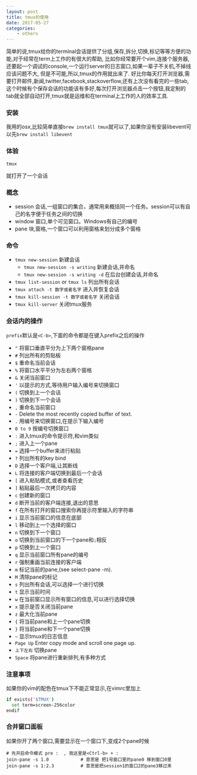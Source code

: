 ```yaml
---
layout: post
title: tmux的使用
date: 2017-05-27
categories: 
    - others
---
```




简单的说,tmux给你的terminal会话提供了分组,保存,拆分,切换,标记等等方便的功能,对于经常在term上工作的有很大的帮助,
比如你经常要开个vim,连接个服务器,还要起一个调试的console,一个运行server的日志窗口,如果一辈子不关机,不掉线应该问题不大,
但是不可能,所以,tmux的作用就出来了. 好比你每天打开浏览器,需要打开邮件,新闻,twitter,facebook,stackoverflow,还有上次没有看完的一些tab,
这个时候有个保存会话的功能该有多好,每次打开浏览器点击一个按钮,我定制的tab就全部自动打开,tmux就是运维和在terminal上工作的人的效率工具.




### 安装

我用的osx,比较简单直接`brew install tmux`就可以了,如果你没有安装libevent可以先`brew install libevent`


### 体验

```
tmux
```

就打开了一个会话

### 概念

* session                                   会话,一组窗口的集合，通常用来概括同一个任务。session可以有自己的名字便于任务之间的切换
* window                                    窗口,单个可见窗口。Windows有自己的编号
* pane                                      块,窗格,一个窗口可以利用窗格来划分成多个窗格

### 命令
* `tmux new-session`                        新建会话
    - `tmux new-session -s writing`             新建会话,并命名
    - `tmux new-session -s writing -d`          在后台创建会话,并命名
* `tmux list-session` or `tmux ls`          列出所有会话
* `tmux attach -t 数字或者名字`             进入并恢复会话
* `tmux kill-session -t 数字或者名字`       关闭会话
* `tmux kill-server`                        关闭tmux服务


### 会话内的操作

`prefix`默认是`<C-b>`,下面的命令都是在键入prefix之后的操作

* `"`           将窗口垂直平分为上下两个窗格pane
* `#`           列出所有的剪贴板
* `$`           重命名当前会话
* `%`           将窗口水平平分为左右两个窗格
* `&`           关闭当前窗口
* `'`           以提示的方式,等待用户输入编号来切换窗口
* `(`           切换到上一个会话
* `)`           切换到下一个会话
* `,`           重命名当前窗口
* `-`           Delete the most recently copied buffer of text.
* `.`           用编号来切换窗口,在提示下输入编号
* `0 to 9`      按编号切换窗口
* `:`           进入tmux的命令提示符,和vim类似
* `;`           进入上一个pane
* `=`           选择一个buffer来进行粘贴
* `?`           列出所有的key bind
* `D`           选择一个客户端,让其断线
* `L`           将连接的客户端切换到最后一个会话
* `[`           进入粘贴模式,或者查看历史
* `]`           粘贴最后一次拷贝的内容
* `c`           创建新的窗口
* `d`           断开当前的客户端连接,退出的意思
* `f`           在所有打开的窗口搜索你再提示符里输入的字符串
* `i`           显示当前窗口的信息在底部
* `l`           移动到上一个选择的窗口
* `n`           切换到下一个窗口
* `o`           切换到当前窗口的下一个pane和`;`相反
* `p`           切换到上一个窗口
* `q`           显示当前窗口所有pane的编号
* `r`           强制重画当前连接的客户端
* `m`           标记当前的pane,(see select-pane -m).
* `M`           清除pane的标记
* `s`           列出所有会话,可以选择一个进行切换
* `t`           显示当前时间
* `w`           在当前窗口显示所有窗口的信息,可以进行选择切换
* `x`           提示是否关闭当前pane
* `z`           最大化当前pane
* `{`           将当前pane和上一个pane切换
* `}`           将当前pane和下一个pane切换
* `~`           显示tmux的日志信息
* `Page Up`     Enter copy mode and scroll one page up.
* `上下左右`    切换pane
* `Space`       将pane进行重新排列,有多种方式

### 注意事项


如果你的vim的配色在tmux下不能正常显示,在vimrc里加上

```bash
if exists('$TMUX')
  set term=screen-256color
endif
```


### 合并窗口面板

如果你开了两个窗口,需要显示在一个窗口下,变成2个pane时候

```
# 先开启命令模式 pre :  , 我这里是<Ctrl-b> + :
join-pane -s 1.0			# 意思是 把1号窗口里的pane0 移到窗口0里
join-pane -s 1:2.3			# 意思是把session1的窗口2的pane3移过来
```


